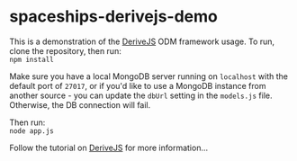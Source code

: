 # spaceships-derivejs-demo
This is a demonstration of the [DeriveJS](https://github.com/yuval-a/derivejs) ODM framework usage.
To run, clone the repository, then run: <br>
`npm install` <br>

Make sure you have a local MongoDB server running on `localhost` with the default port of `27017`, or if you'd like to use a MongoDB instance from another source - 
you can update the `dbUrl` setting in the `models.js` file. Otherwise, the DB connection will fail.

Then run: <br>
`node app.js`

Follow the tutorial on [DeriveJS](https://github.com/yuval-a/derivejs) for more information...

